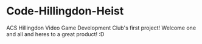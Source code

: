 # Code-Hillingdon-Heist
ACS Hillingdon Video Game Development Club's  first project! Welcome one and all and heres to a great product! :D
